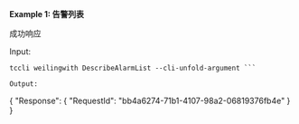 **Example 1: 告警列表**

成功响应

Input: 

```
tccli weilingwith DescribeAlarmList --cli-unfold-argument ```

Output: 
```
{
    "Response": {
        "RequestId": "bb4a6274-71b1-4107-98a2-06819376fb4e"
    }
}
```

